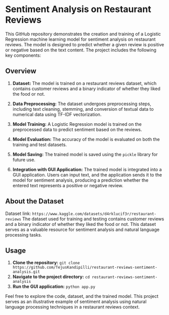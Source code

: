 # Sentiment Analysis on Restaurant Reviews

This GitHub repository demonstrates the creation and training of a Logistic Regression machine learning model for sentiment analysis on restaurant reviews. The model is designed to predict whether a given review is positive or negative based on the text content. The project includes the following key components:

## Overview

1. **Dataset:** The model is trained on a restaurant reviews dataset, which contains customer reviews and a binary indicator of whether they liked the food or not.

2. **Data Preprocessing:** The dataset undergoes preprocessing steps, including text cleaning, stemming, and conversion of textual data to numerical data using TF-IDF vectorization.

3. **Model Training:** A Logistic Regression model is trained on the preprocessed data to predict sentiment based on the reviews.

4. **Model Evaluation:** The accuracy of the model is evaluated on both the training and test datasets.

5. **Model Saving:** The trained model is saved using the `pickle` library for future use.

6. **Integration with GUI Application:** The trained model is integrated into a GUI application. Users can input text, and the application sends it to the model for sentiment analysis, producing a prediction whether the entered text represents a positive or negative review.

## About the Dataset
Dataset link: `https://www.kaggle.com/datasets/d4rklucif3r/restaurant-reviews`
The dataset used for training and testing contains customer reviews and a binary indicator of whether they liked the food or not. This dataset serves as a valuable resource for sentiment analysis and natural language processing tasks.

## Usage

1. **Clone the repository:** `git clone https://github.com/TejusKandipilli/restaurant-reviews-sentiment-analysis.git`
2. **Navigate to the project directory:** `cd restaurant-reviews-sentiment-analysis`
3. **Run the GUI application:** `python app.py`

Feel free to explore the code, dataset, and the trained model. This project serves as an illustrative example of sentiment analysis using natural language processing techniques in a restaurant reviews context.
